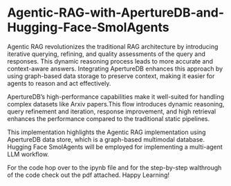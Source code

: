 # Agentic-RAG-with-ApertureDB-and-Hugging-Face-SmolAgents

Agentic RAG revolutionizes the traditional RAG architecture by introducing iterative querying, refining, and quality assessments of the query and responses. This dynamic reasoning process leads to more accurate and context-aware answers.  Integrating ApertureDB enhances this approach by using graph-based data storage to preserve context, making it easier for agents to reason and act effectively.

ApertureDB’s high-performance capabilities make it well-suited for handling complex datasets like Arxiv papers.This flow introduces dynamic reasoning, query refinement and iteration, response improvement, and high retrieval enhances the performance compared to the traditional static pipelines. 

This implementation highlights the Agentic RAG implementation using ApertureDB data store, which is a graph-based multimodal database. Hugging Face SmolAgents will be employed for implementing a multi-agent LLM workflow.

For the code hop over to the ipynb file and for the step-by-step walthrough of the code check out the pdf attached. Happy Learning!
